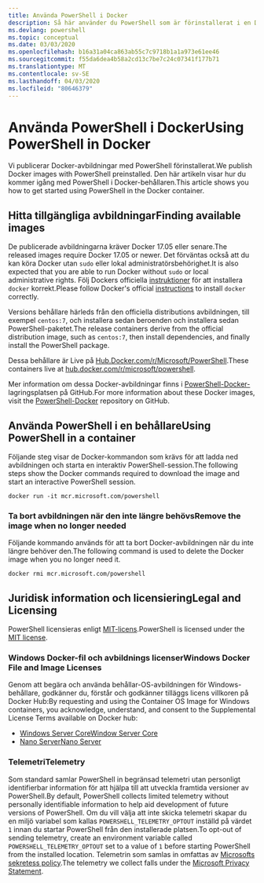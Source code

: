 ```yaml
---
title: Använda PowerShell i Docker
description: Så här använder du PowerShell som är förinstallerat i en Docker-avbildning.
ms.devlang: powershell
ms.topic: conceptual
ms.date: 03/03/2020
ms.openlocfilehash: b16a31a04ca863ab55c7c9718b1a1a973e61ee46
ms.sourcegitcommit: f55da6dea4b58a2cd13c7be7c24c07341f177b71
ms.translationtype: MT
ms.contentlocale: sv-SE
ms.lasthandoff: 04/03/2020
ms.locfileid: "80646379"
---
```

# <a name="using-powershell-in-docker"></a><span data-ttu-id="615b6-103">Använda PowerShell i Docker</span><span class="sxs-lookup"><span data-stu-id="615b6-103">Using PowerShell in Docker</span></span>

<span data-ttu-id="615b6-104">Vi publicerar Docker-avbildningar med PowerShell förinstallerat.</span><span class="sxs-lookup"><span data-stu-id="615b6-104">We publish Docker images with PowerShell preinstalled.</span></span> <span data-ttu-id="615b6-105">Den här artikeln visar hur du kommer igång med PowerShell i Docker-behållaren.</span><span class="sxs-lookup"><span data-stu-id="615b6-105">This article shows you how to get started using PowerShell in the Docker container.</span></span>

## <a name="finding-available-images"></a><span data-ttu-id="615b6-106">Hitta tillgängliga avbildningar</span><span class="sxs-lookup"><span data-stu-id="615b6-106">Finding available images</span></span>

<span data-ttu-id="615b6-107">De publicerade avbildningarna kräver Docker 17.05 eller senare.</span><span class="sxs-lookup"><span data-stu-id="615b6-107">The released images require Docker 17.05 or newer.</span></span> <span data-ttu-id="615b6-108">Det förväntas också att du kan köra Docker utan `sudo` eller lokal administratörsbehörighet.</span><span class="sxs-lookup"><span data-stu-id="615b6-108">It is also expected that you are able to run Docker without `sudo` or local administrative rights.</span></span> <span data-ttu-id="615b6-109">Följ Dockers officiella [instruktioner][install] för att installera `docker` korrekt.</span><span class="sxs-lookup"><span data-stu-id="615b6-109">Please follow Docker's official [instructions][install] to install `docker` correctly.</span></span>

<span data-ttu-id="615b6-110">Versions behållare härleds från den officiella distributions avbildningen, till exempel `centos:7`, och installera sedan beroenden och installera sedan PowerShell-paketet.</span><span class="sxs-lookup"><span data-stu-id="615b6-110">The release containers derive from the official distribution image, such as `centos:7`, then install dependencies, and finally install the PowerShell package.</span></span>

<span data-ttu-id="615b6-111">Dessa behållare är Live på [Hub.Docker.com/r/Microsoft/PowerShell][docker-release].</span><span class="sxs-lookup"><span data-stu-id="615b6-111">These containers live at [hub.docker.com/r/microsoft/powershell][docker-release].</span></span>

<span data-ttu-id="615b6-112">Mer information om dessa Docker-avbildningar finns i [PowerShell-Docker-][PowerShell-Docker] lagringsplatsen på GitHub.</span><span class="sxs-lookup"><span data-stu-id="615b6-112">For more information about these Docker images, visit the [PowerShell-Docker][PowerShell-Docker] repository on GitHub.</span></span>

## <a name="using-powershell-in-a-container"></a><span data-ttu-id="615b6-113">Använda PowerShell i en behållare</span><span class="sxs-lookup"><span data-stu-id="615b6-113">Using PowerShell in a container</span></span>

<span data-ttu-id="615b6-114">Följande steg visar de Docker-kommandon som krävs för att ladda ned avbildningen och starta en interaktiv PowerShell-session.</span><span class="sxs-lookup"><span data-stu-id="615b6-114">The following steps show the Docker commands required to download the image and start an interactive PowerShell session.</span></span>

```console
docker run -it mcr.microsoft.com/powershell
```

### <a name="remove-the-image-when-no-longer-needed"></a><span data-ttu-id="615b6-115">Ta bort avbildningen när den inte längre behövs</span><span class="sxs-lookup"><span data-stu-id="615b6-115">Remove the image when no longer needed</span></span>

<span data-ttu-id="615b6-116">Följande kommando används för att ta bort Docker-avbildningen när du inte längre behöver den.</span><span class="sxs-lookup"><span data-stu-id="615b6-116">The following command is used to delete the Docker image when you no longer need it.</span></span>

```console
docker rmi mcr.microsoft.com/powershell
```

## <a name="legal-and-licensing"></a><span data-ttu-id="615b6-117">Juridisk information och licensiering</span><span class="sxs-lookup"><span data-stu-id="615b6-117">Legal and Licensing</span></span>

<span data-ttu-id="615b6-118">PowerShell licensieras enligt [MIT-licens][].</span><span class="sxs-lookup"><span data-stu-id="615b6-118">PowerShell is licensed under the [MIT license][].</span></span>

### <a name="windows-docker-file-and-image-licenses"></a><span data-ttu-id="615b6-119">Windows Docker-fil och avbildnings licenser</span><span class="sxs-lookup"><span data-stu-id="615b6-119">Windows Docker File and Image Licenses</span></span>

<span data-ttu-id="615b6-120">Genom att begära och använda behållar-OS-avbildningen för Windows-behållare, godkänner du, förstår och godkänner tilläggs licens villkoren på Docker Hub:</span><span class="sxs-lookup"><span data-stu-id="615b6-120">By requesting and using the Container OS Image for Windows containers, you acknowledge, understand, and consent to the Supplemental License Terms available on Docker hub:</span></span>

- <span data-ttu-id="615b6-121">[Windows Server Core][Window Server Core]</span><span class="sxs-lookup"><span data-stu-id="615b6-121">[Window Server Core][Window Server Core]</span></span>
- <span data-ttu-id="615b6-122">[Nano Server][Nano Server]</span><span class="sxs-lookup"><span data-stu-id="615b6-122">[Nano Server][Nano Server]</span></span>

### <a name="telemetry"></a><span data-ttu-id="615b6-123">Telemetri</span><span class="sxs-lookup"><span data-stu-id="615b6-123">Telemetry</span></span>

<span data-ttu-id="615b6-124">Som standard samlar PowerShell in begränsad telemetri utan personligt identifierbar information för att hjälpa till att utveckla framtida versioner av PowerShell.</span><span class="sxs-lookup"><span data-stu-id="615b6-124">By default, PowerShell collects limited telemetry without personally identifiable information to help aid development of future versions of PowerShell.</span></span> <span data-ttu-id="615b6-125">Om du vill välja att inte skicka telemetri skapar du en miljö variabel som kallas `POWERSHELL_TELEMETRY_OPTOUT` inställd på värdet `1` innan du startar PowerShell från den installerade platsen.</span><span class="sxs-lookup"><span data-stu-id="615b6-125">To opt-out of sending telemetry, create an environment variable called `POWERSHELL_TELEMETRY_OPTOUT` set to a value of `1` before starting PowerShell from the installed location.</span></span> <span data-ttu-id="615b6-126">Telemetrin som samlas in omfattas av [Microsofts sekretess policy][privacy].</span><span class="sxs-lookup"><span data-stu-id="615b6-126">The telemetry we collect falls under the [Microsoft Privacy Statement][privacy].</span></span>

<!-- link references -->
[install]: https://docs.docker.com/engine/installation/
[docker-release]: https://hub.docker.com/r/microsoft/powershell/
[appinsights]: https://azure.microsoft.com/services/application-insights/
[MIT-licens]: https://github.com/PowerShell/PowerShell/tree/master/LICENSE.txt
[MIT license]: https://github.com/PowerShell/PowerShell/tree/master/LICENSE.txt
[PowerShell-Docker]: https://github.com/PowerShell/PowerShell-Docker
[Window Server Core]: https://hub.docker.com/r/microsoft/windowsservercore/
[Nano Server]: https://hub.docker.com/r/microsoft/nanoserver/
[privacy]: https://privacy.microsoft.com/privacystatement/
